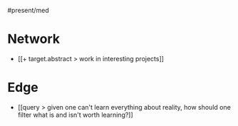 #present/med 

# Network
- [[+ target.abstract > work in interesting projects]]

# Edge
- [[query > given one can't learn everything about reality, how should one filter what is and isn't worth learning?]]